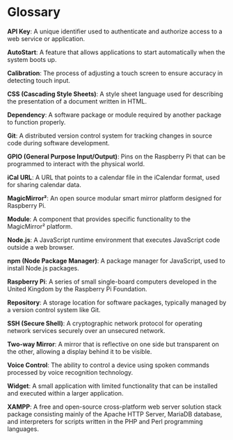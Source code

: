 # Glossary

**API Key**: A unique identifier used to authenticate and authorize access to a web service or application.

**AutoStart**: A feature that allows applications to start automatically when the system boots up.

**Calibration**: The process of adjusting a touch screen to ensure accuracy in detecting touch input.

**CSS (Cascading Style Sheets)**: A style sheet language used for describing the presentation of a document written in HTML.

**Dependency**: A software package or module required by another package to function properly.

**Git**: A distributed version control system for tracking changes in source code during software development.

**GPIO (General Purpose Input/Output)**: Pins on the Raspberry Pi that can be programmed to interact with the physical world.

**iCal URL**: A URL that points to a calendar file in the iCalendar format, used for sharing calendar data.

**MagicMirror²**: An open source modular smart mirror platform designed for Raspberry Pi.

**Module**: A component that provides specific functionality to the MagicMirror² platform.

**Node.js**: A JavaScript runtime environment that executes JavaScript code outside a web browser.

**npm (Node Package Manager)**: A package manager for JavaScript, used to install Node.js packages.

**Raspberry Pi**: A series of small single-board computers developed in the United Kingdom by the Raspberry Pi Foundation.

**Repository**: A storage location for software packages, typically managed by a version control system like Git.

**SSH (Secure Shell)**: A cryptographic network protocol for operating network services securely over an unsecured network.

**Two-way Mirror**: A mirror that is reflective on one side but transparent on the other, allowing a display behind it to be visible.

**Voice Control**: The ability to control a device using spoken commands processed by voice recognition technology.

**Widget**: A small application with limited functionality that can be installed and executed within a larger application.

**XAMPP**: A free and open-source cross-platform web server solution stack package consisting mainly of the Apache HTTP Server, MariaDB database, and interpreters for scripts written in the PHP and Perl programming languages.